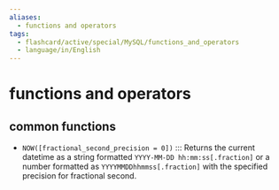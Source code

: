 ```yaml
---
aliases:
  - functions and operators
tags:
  - flashcard/active/special/MySQL/functions_and_operators
  - language/in/English
---
```


# functions and operators

## common functions

- `NOW([fractional_second_precision = 0])` ::: Returns the current datetime as a string formatted `YYYY-MM-DD hh:mm:ss[.fraction]` or a number formatted as `YYYYMMDDhhmmss[.fraction]` with the specified precision for fractional second.
